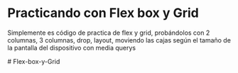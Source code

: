 # Practicando con Flex box y Grid

<p>Simplemente es código de practica de flex y grid, probándolos con 2 columnas, 3 columnas, drop, layout, moviendo las cajas según el tamaño de la pantalla del dispositivo con media querys</p># Flex-box-y-Grid
